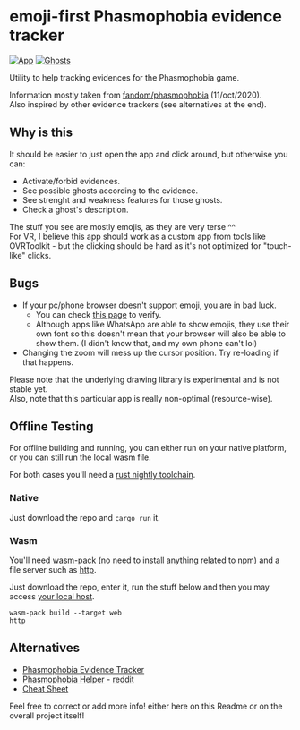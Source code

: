 # emoji-first Phasmophobia evidence tracker 

[![App]][appurl] [![Ghosts]][ghostsurl]

[ghosts]: https://img.shields.io/badge/ghosts-555555?style=for-the-badge&labelColor=555555&logoColor=white
[ghostsurl]: https://swfsql.github.io/phasmo/doc/phasmo_rs/phasmo/enum.Ghost.html#variants
[app]: https://img.shields.io/badge/app-555555?style=for-the-badge&labelColor=555555&logoColor=white
[appurl]: https://swfsql.github.io/phasmo/

Utility to help tracking evidences for the Phasmophobia game.

Information mostly taken from [fandom/phasmophobia](https://phasmophobia.fandom.com/wiki/Phasmophobia_Wiki) (11/oct/2020).  
Also inspired by other evidence trackers (see alternatives at the end).

## Why is this

It should be easier to just open the app and click around, but otherwise you can:

- Activate/forbid evidences.
- See possible ghosts according to the evidence.
- See strenght and weakness features for those ghosts.
- Check a ghost's description.

The stuff you see are mostly emojis, as they are very terse ^^  
For VR, I believe this app should work as a custom app from tools like OVRToolkit - but the clicking should be hard as it's not optimized for "touch-like" clicks.

## Bugs

- If your pc/phone browser doesn't support emoji, you are in bad luck.
    - You can check [this page](https://swfsql.github.io/phasmo/doc/phasmo_rs/phasmo/enum.Ghost.html#variants) to verify.
    - Although apps like WhatsApp are able to show emojis, they use their own font so this doesn't mean that your browser will also be able to show them. (I didn't know that, and my own phone can't lol)
- Changing the zoom will mess up the cursor position. Try re-loading if that happens.

Please note that the underlying drawing library is experimental and is not stable yet.  
Also, note that this particular app is really non-optimal (resource-wise).

## Offline Testing

For offline building and running, you can either run on your native platform, or you can still run the local wasm file.

For both cases you'll need a [rust nightly toolchain](https://www.rust-lang.org/tools/install).

### Native

Just download the repo and `cargo run` it.

### Wasm

You'll need [wasm-pack](https://rustwasm.github.io/docs/wasm-pack/prerequisites/index.html) (no need to install anything related to npm) and a file server such as [http](https://github.com/thecoshman/http#installation).

Just download the repo, enter it, run the stuff below and then you may access [your local host](http://localhost:8000/).

```
wasm-pack build --target web
http
```

## Alternatives

- [Phasmophobia Evidence Tracker](https://phasmophobiatracker.site/) 
- [Phasmophobia Helper](https://lemon-field-0b94c1010.azurestaticapps.net/) - [reddit](https://www.reddit.com/r/PhasmophobiaGame/comments/j6qp9c/i_made_an_interactive_web_app_to_help_with/)
- [Cheat Sheet](https://www.reddit.com/r/PhasmophobiaGame/comments/j75rtv/master_cheat_sheet_that_covers_all_types_and/)

Feel free to correct or add more info! either here on this Readme or on the overall project itself!
